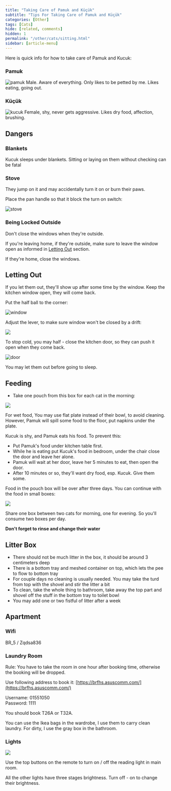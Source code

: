 ```yaml
---
title: "Taking Care of Pamuk and Küçük"
subtitle: "Tips For Taking Care of Pamuk and Küçük"
categories: [Other]
tags: [Cats]
hide: [related, comments]
hidden: 1
permalink: "/other/cats/sitting.html"
sidebar: [article-menu]
---
```


Here is quick info for how to take care of Pamuk and Kucuk:


### Pamuk
![pamuk](/assets/images/posts/cat-sitting/pamuk.jpeg)
Male. Aware of everything. Only likes to be petted by me. Likes eating, going out.

### Küçük
![kucuk](/assets/images/posts/cat-sitting/kucuk.jpeg)
Female, shy, never gets aggressive. Likes dry food, affection, brushing.

## Dangers
 
### Blankets

Kucuk sleeps under blankets. Sitting or laying on them without checking can be fatal

### Stove

They jump on it and may accidentally turn it on or burn their paws.

Place the pan handle so that it block the turn on switch:

![stove](/assets/images/posts/cat-sitting/stove.jpeg)

### Being Locked Outside

Don't close the windows when they're outside.

If you're leaving home, if they're outside, make sure to leave the window open as informed in [Letting Out](#letting-out) section.


If they're home, close the windows.

## Letting Out

If you let them out, they'll show up after some time by the window. Keep the kitchen window open, they will come back.

Put the half ball to the corner:

![window](/assets/images/posts/cat-sitting/window.jpeg)


Adjust the lever, to make sure window won't be closed by a drift:

![](//www.youtube.com/watch?v=1iZoru6Wl-g?width=700&height=400)

To stop  cold, you may half - close the kitchen door, so they can push it open when they come back.

![door](/assets/images/posts/cat-sitting/door.jpeg)


You may let them out before going to sleep.

## Feeding

- Take one pouch from this box for each cat in the morning:

![](/assets/images/posts/cat-sitting/food_pouch.jpeg)


For wet food, You may use flat plate instead of their bowl, to avoid cleaning.
However, Pamuk will spill some food to the floor, put napkins under the plate.

Kucuk is shy, and Pamuk eats his food. To prevent this:

- Put Pamuk's food under kitchen table first.
- While he is eating put Kucuk's food in bedroom, under the chair close the door and leave her alone.
- Pamuk will wait at her door, leave her 5 minutes to eat, then open the door.
- After 10 minutes or so, they'll want dry food, esp. Kucuk. Give them some.

Food in the pouch box will be over after three days. You can continue with the food in small boxes:

![](/assets/images/posts/cat-sitting/food_box.jpeg)

Share one box between two cats for morning, one for evening. So you'll consume two boxes per day.

**Don't forget to rinse and change their water**

## Litter Box
- There should not be much litter in the box, it should be around 3 centimeters deep
- There is a bottom tray and meshed container on top, which lets the pee to flow to bottom tray
- For couple days no cleaning is usually needed. You may take the turd from top with the shovel and stir the litter a bit
- To clean, take the whole thing to bathroom, take away the top part and shovel off the stuff in the bottom tray to toilet bowl
- You may add one or two fistful of litter after a week

## Apartment

### Wifi
BR_5 / Zqdsa836

### Laundry Room
Rule: You have to take the room in one hour after booking time, otherwise the booking will be dropped.

Use following address to book it:
[https://brfhs.asuscomm.com/](https://brfhs.asuscomm.com/)

Username: 01551050<br>
Password: 1111<br>

You should book T26A or T32A.

You can use the Ikea bags in the wardrobe, I use them to carry clean laundry. For dirty, I use the gray box in the bathroom.


### Lights

![](/assets/images/posts/cat-sitting/remote.jpeg)

Use the top buttons on the remote to turn on / off the reading light in main room.

All the other lights have three stages brightness. Turn off - on to change their brightness.


